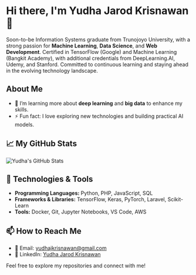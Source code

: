 # Hi there, I'm Yudha Jarod Krisnawan 👋

Soon-to-be Information Systems graduate from Trunojoyo University, with a strong passion for **Machine Learning**, **Data Science**, and **Web Development**. Certified in TensorFlow (Google) and Machine Learning (Bangkit Academy), with additional credentials from DeepLearning.AI, Udemy, and Stanford. Committed to continuous learning and staying ahead in the evolving technology landscape.

## About Me

- 🌱 I’m learning more about **deep learning** and **big data** to enhance my skills.
- ⚡ Fun fact: I love exploring new technologies and building practical AI models.

## 📈 My GitHub Stats

![Yudha's GitHub Stats](https://github-readme-stats.vercel.app/api?username=yudhakrisnawan&show_icons=true&count_private=true&hide=prs&theme=radical)

## 🔧 Technologies & Tools

- **Programming Languages:** Python, PHP, JavaScript, SQL
- **Frameworks & Libraries:** TensorFlow, Keras, PyTorch, Laravel, Scikit-Learn
- **Tools:** Docker, Git, Jupyter Notebooks, VS Code, AWS

## 📫 How to Reach Me

- 📧 Email: [yudhajkrisnawan@gmail.com](mailto:yudhajkrisnawan@gmail.com)
- 🔗 LinkedIn: [Yudha Jarod Krisnawan](https://www.linkedin.com/in/yudhajarodkrisnawan)

Feel free to explore my repositories and connect with me!

